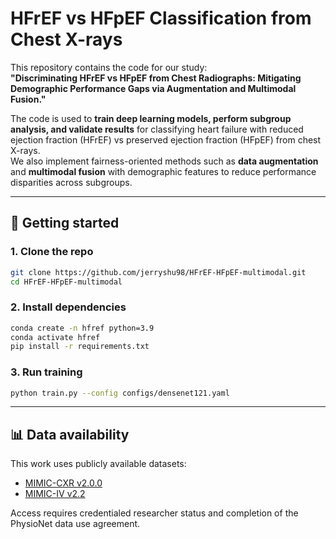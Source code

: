 # HFrEF vs HFpEF Classification from Chest X-rays

This repository contains the code for our study:  
**"Discriminating HFrEF vs HFpEF from Chest Radiographs: Mitigating Demographic Performance Gaps via Augmentation and Multimodal Fusion."**

The code is used to **train deep learning models, perform subgroup analysis, and validate results** for classifying heart failure with reduced ejection fraction (HFrEF) vs preserved ejection fraction (HFpEF) from chest X-rays.  
We also implement fairness-oriented methods such as **data augmentation** and **multimodal fusion** with demographic features to reduce performance disparities across subgroups.

---

## 🚀 Getting started

### 1. Clone the repo
```bash
git clone https://github.com/jerryshu98/HFrEF-HFpEF-multimodal.git
cd HFrEF-HFpEF-multimodal
```

### 2. Install dependencies
```bash
conda create -n hfref python=3.9
conda activate hfref
pip install -r requirements.txt
```

### 3. Run training
```bash
python train.py --config configs/densenet121.yaml
```

---

## 📊 Data availability
This work uses publicly available datasets:  
- [MIMIC-CXR v2.0.0](https://physionet.org/content/mimic-cxr/2.0.0/)  
- [MIMIC-IV v2.2](https://physionet.org/content/mimiciv/2.2/)  

Access requires credentialed researcher status and completion of the PhysioNet data use agreement.